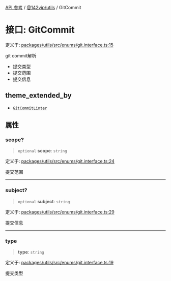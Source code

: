 [API 参考](../../../index.md) / [@142vip/utils](../index.md) / GitCommit

# 接口: GitCommit

定义于: [packages/utils/src/enums/git.interface.ts:15](https://github.com/142vip/core-x/blob/d4a5b2e7c860b49a40d6ff85745b241507ccf1fd/packages/utils/src/enums/git.interface.ts#L15)

git commit解析
- 提交类型
- 提交范围
- 提交信息

## theme_extended_by

- [`GitCommitLinter`](../../commit-linter/interfaces/GitCommitLinter.md)

## 属性

### scope?

> `optional` **scope**: `string`

定义于: [packages/utils/src/enums/git.interface.ts:24](https://github.com/142vip/core-x/blob/d4a5b2e7c860b49a40d6ff85745b241507ccf1fd/packages/utils/src/enums/git.interface.ts#L24)

提交范围

***

### subject?

> `optional` **subject**: `string`

定义于: [packages/utils/src/enums/git.interface.ts:29](https://github.com/142vip/core-x/blob/d4a5b2e7c860b49a40d6ff85745b241507ccf1fd/packages/utils/src/enums/git.interface.ts#L29)

提交信息

***

### type

> **type**: `string`

定义于: [packages/utils/src/enums/git.interface.ts:19](https://github.com/142vip/core-x/blob/d4a5b2e7c860b49a40d6ff85745b241507ccf1fd/packages/utils/src/enums/git.interface.ts#L19)

提交类型
